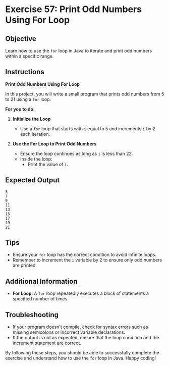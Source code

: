 # Exercise 57: Print Odd Numbers Using For Loop

## Objective
Learn how to use the `for` loop in Java to iterate and print odd numbers within a specific range.

## Instructions

**Print Odd Numbers Using For Loop**

In this project, you will write a small program that prints odd numbers from 5 to 21 using a `for` loop.

**For you to do:**

1. **Initialize the Loop**
    - Use a `for` loop that starts with `i` equal to 5 and increments `i` by 2 each iteration.

2. **Use the For Loop to Print Odd Numbers**
    - Ensure the loop continues as long as `i` is less than 22.
    - Inside the loop:
        - Print the value of `i`.

## Expected Output
```
5
7
9
11
13
15
17
19
21
```

## Tips
- Ensure your `for` loop has the correct condition to avoid infinite loops.
- Remember to increment the `i` variable by 2 to ensure only odd numbers are printed.

## Additional Information
- **For Loop**: A `for` loop repeatedly executes a block of statements a specified number of times.

## Troubleshooting
- If your program doesn't compile, check for syntax errors such as missing semicolons or incorrect variable declarations.
- If the output is not as expected, ensure that the loop condition and the increment statement are correct.

By following these steps, you should be able to successfully complete the exercise and understand how to use the `for` loop in Java. Happy coding!
